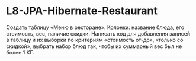 # L8-JPA-Hibernate-Restaurant
Создать таблицу «Меню в ресторане». Колонки: название блюда,
его стоимость, вес, наличие скидки. Написать код для
добавления записей в таблицу и их выборки по критериям
«стоимость от-до», «только со скидкой», выбрать набор блюд
так, чтобы их суммарный вес был не более 1 КГ.

